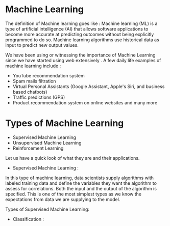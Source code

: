 # Machine Learning

The definition of Machine learning goes like : Machine learning (ML) is a type of artificial intelligence (AI) that allows software applications to become more accurate at predicting outcomes without being explicitly programmed to do so. 
Machine learning algorithms use historical data as input to predict new output values.

We have been using or witnessing the importance of Machine Learning since we have started using web extensively .
A few daily life examples of machine learning include : 

* YouTube recommendation system 
* Spam mails filtration
* Virtual Personal Assistants (Google Assistant, Apple's Siri, and business based chatbots)
* Traffic predictions (GPS)
* Product recommendation system on online websites and many more


# Types of Machine Learning
* Supervised Machine Learning
* Unsupervised Machine Learning 
* Reinforcement Learning 


Let us have a quick look of what they are and their applications. 

* Supervised Machine Learning :

 In this type of machine learning, data scientists supply algorithms with labeled training data and define the variables they want the algorithm to assess for correlations. 
 Both the input and the output of the algorithm is specified. This is one of the most simplest types as we know the expectations from data we are supplying to the model.
 

 
 Types of Supervised Machine Learning:
 * Classification :
   

